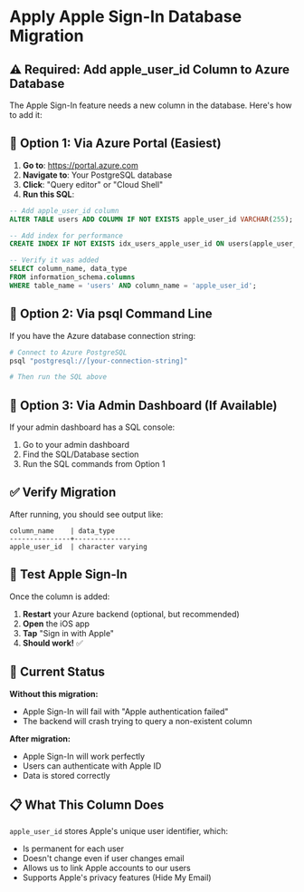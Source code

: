 # Apply Apple Sign-In Database Migration

## ⚠️ Required: Add apple_user_id Column to Azure Database

The Apple Sign-In feature needs a new column in the database. Here's how to add it:

## 🔧 Option 1: Via Azure Portal (Easiest)

1. **Go to**: https://portal.azure.com
2. **Navigate to**: Your PostgreSQL database
3. **Click**: "Query editor" or "Cloud Shell"
4. **Run this SQL**:

```sql
-- Add apple_user_id column
ALTER TABLE users ADD COLUMN IF NOT EXISTS apple_user_id VARCHAR(255);

-- Add index for performance
CREATE INDEX IF NOT EXISTS idx_users_apple_user_id ON users(apple_user_id);

-- Verify it was added
SELECT column_name, data_type 
FROM information_schema.columns 
WHERE table_name = 'users' AND column_name = 'apple_user_id';
```

## 🔧 Option 2: Via psql Command Line

If you have the Azure database connection string:

```bash
# Connect to Azure PostgreSQL
psql "postgresql://[your-connection-string]"

# Then run the SQL above
```

## 🔧 Option 3: Via Admin Dashboard (If Available)

If your admin dashboard has a SQL console:

1. Go to your admin dashboard
2. Find the SQL/Database section
3. Run the SQL commands from Option 1

## ✅ Verify Migration

After running, you should see output like:
```
column_name    | data_type
---------------+--------------
apple_user_id  | character varying
```

## 🧪 Test Apple Sign-In

Once the column is added:
1. **Restart** your Azure backend (optional, but recommended)
2. **Open** the iOS app
3. **Tap** "Sign in with Apple"
4. **Should work!** ✅

## 🚨 Current Status

**Without this migration:**
- Apple Sign-In will fail with "Apple authentication failed"
- The backend will crash trying to query a non-existent column

**After migration:**
- Apple Sign-In will work perfectly
- Users can authenticate with Apple ID
- Data is stored correctly

## 📋 What This Column Does

`apple_user_id` stores Apple's unique user identifier, which:
- Is permanent for each user
- Doesn't change even if user changes email
- Allows us to link Apple accounts to our users
- Supports Apple's privacy features (Hide My Email)

